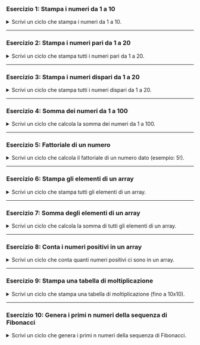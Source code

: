 
### Esercizio 1: Stampa i numeri da 1 a 10

<details>
<summary>
Scrivi un ciclo che stampa i numeri da 1 a 10.
</summary>

```php
<?php
for ($i = 1; $i <= 10; $i++) {
    echo $i . " ";
}
?>
```

</details>

---

### Esercizio 2: Stampa i numeri pari da 1 a 20

<details>
<summary>
Scrivi un ciclo che stampa tutti i numeri pari da 1 a 20.
</summary>

```php
<?php
for ($i = 1; $i <= 20; $i++) {
    if ($i % 2 == 0) {
        echo $i . " ";
    }
}
?>
```

</details>

---

### Esercizio 3: Stampa i numeri dispari da 1 a 20

<details>
<summary>
Scrivi un ciclo che stampa tutti i numeri dispari da 1 a 20.
</summary>

```php
<?php
for ($i = 1; $i <= 20; $i++) {
    if ($i % 2 != 0) {
        echo $i . " ";
    }
}
?>
```

</details>

---

### Esercizio 4: Somma dei numeri da 1 a 100

<details>
<summary>
Scrivi un ciclo che calcola la somma dei numeri da 1 a 100.
</summary>

```php
<?php
$somma = 0;
for ($i = 1; $i <= 100; $i++) {
    $somma += $i;
}
echo "La somma dei numeri da 1 a 100 è: " . $somma;
?>
```

</details>

---

### Esercizio 5: Fattoriale di un numero

<details>
<summary>
Scrivi un ciclo che calcola il fattoriale di un numero dato (esempio: 5!).
</summary>

```php
<?php
$numero = 5;
$fattoriale = 1;
for ($i = 1; $i <= $numero; $i++) {
    $fattoriale *= $i;
}
echo "Il fattoriale di $numero è: " . $fattoriale;
?>
```

</details>

---

### Esercizio 6: Stampa gli elementi di un array

<details>
<summary>
Scrivi un ciclo che stampa tutti gli elementi di un array.
</summary>

```php
<?php
$array = [1, 2, 3, 4, 5];
foreach ($array as $elemento) {
    echo $elemento . " ";
}
?>
```

</details>

---

### Esercizio 7: Somma degli elementi di un array

<details>
<summary>
Scrivi un ciclo che calcola la somma di tutti gli elementi di un array.
</summary>

```php
<?php
$array = [1, 2, 3, 4, 5];
$somma = 0;
foreach ($array as $elemento) {
    $somma += $elemento;
}
echo "La somma degli elementi dell'array è: " . $somma;
?>
```

</details>

---

### Esercizio 8: Conta i numeri positivi in un array

<details>
<summary>
Scrivi un ciclo che conta quanti numeri positivi ci sono in un array.
</summary>

```php
<?php
$array = [-1, 2, 3, -4, 5];
$positivi = 0;
foreach ($array as $elemento) {
    if ($elemento > 0) {
        $positivi++;
    }
}
echo "Il numero di elementi positivi nell'array è: " . $positivi;
?>
```

</details>

---

### Esercizio 9: Stampa una tabella di moltiplicazione

<details>
<summary>
Scrivi un ciclo che stampa una tabella di moltiplicazione (fino a 10x10).
</summary>

```php
<?php
for ($i = 1; $i <= 10; $i++) {
    for ($j = 1; $j <= 10; $j++) {
        echo $i * $j . "\t";
    }
    echo "\n";
}
?>
```

</details>

---

### Esercizio 10: Genera i primi n numeri della sequenza di Fibonacci

<details>
<summary>
Scrivi un ciclo che genera i primi n numeri della sequenza di Fibonacci.
</summary>

```php
<?php
function fibonacci($n) {
    $a = 0;
    $b = 1;
    for ($i = 0; $i < $n; $i++) {
        echo $a . " ";
        $temp = $a;
        $a = $b;
        $b = $temp + $b;
    }
}

// Esempio di utilizzo
fibonacci(10);
?>
```

</details>
